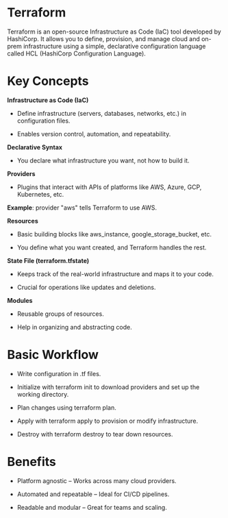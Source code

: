 # Terraform

Terraform is an open-source Infrastructure as Code (IaC) tool developed by HashiCorp. It allows you to define, provision, and manage cloud and on-prem infrastructure using a simple, declarative configuration language called HCL (HashiCorp Configuration Language).

# Key Concepts

**Infrastructure as Code (IaC)**

 - Define infrastructure (servers, databases, networks, etc.) in configuration files.

 - Enables version control, automation, and repeatability.

**Declarative Syntax**

 - You declare what infrastructure you want, not how to build it.

**Providers**

 - Plugins that interact with APIs of platforms like AWS, Azure, GCP, Kubernetes, etc.

**Example**: provider "aws" tells Terraform to use AWS.

**Resources**

 - Basic building blocks like aws_instance, google_storage_bucket, etc.

 - You define what you want created, and Terraform handles the rest.

**State File (terraform.tfstate)**

 - Keeps track of the real-world infrastructure and maps it to your code.

 - Crucial for operations like updates and deletions.

**Modules**

 - Reusable groups of resources.

 - Help in organizing and abstracting code.

# Basic Workflow
 - Write configuration in .tf files.

 - Initialize with terraform init to download providers and set up the working directory.

 - Plan changes using terraform plan.

 - Apply with terraform apply to provision or modify infrastructure.

 - Destroy with terraform destroy to tear down resources.

# Benefits

 - Platform agnostic – Works across many cloud providers.

 - Automated and repeatable – Ideal for CI/CD pipelines.

 - Readable and modular – Great for teams and scaling.